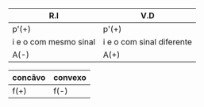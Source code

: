 
| R.I                   | V.D                       |
| --------------------- | ------------------------- |
| p'(+)                 | p'(+)                     |
| i e o com mesmo sinal | i e o com sinal diferente |
| A(-)                  | A(+)                      |

| concâvo | convexo |
| ------- | ------- |
| f(+)    | f(-)    |
